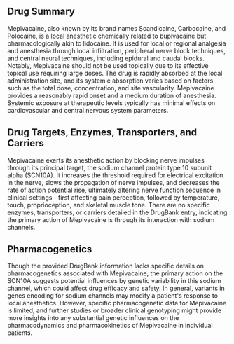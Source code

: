 ## Drug Summary
Mepivacaine, also known by its brand names Scandicaine, Carbocaine, and Polocaine, is a local anesthetic chemically related to bupivacaine but pharmacologically akin to lidocaine. It is used for local or regional analgesia and anesthesia through local infiltration, peripheral nerve block techniques, and central neural techniques, including epidural and caudal blocks. Notably, Mepivacaine should not be used topically due to its effective topical use requiring large doses. The drug is rapidly absorbed at the local administration site, and its systemic absorption varies based on factors such as the total dose, concentration, and site vascularity. Mepivacaine provides a reasonably rapid onset and a medium duration of anesthesia. Systemic exposure at therapeutic levels typically has minimal effects on cardiovascular and central nervous system parameters.

## Drug Targets, Enzymes, Transporters, and Carriers
Mepivacaine exerts its anesthetic action by blocking nerve impulses through its principal target, the sodium channel protein type 10 subunit alpha (SCN10A). It increases the threshold required for electrical excitation in the nerve, slows the propagation of nerve impulses, and decreases the rate of action potential rise, ultimately altering nerve function sequence in clinical settings—first affecting pain perception, followed by temperature, touch, proprioception, and skeletal muscle tone. There are no specific enzymes, transporters, or carriers detailed in the DrugBank entry, indicating the primary action of Mepivacaine is through its interaction with sodium channels.

## Pharmacogenetics
Though the provided DrugBank information lacks specific details on pharmacogenetics associated with Mepivacaine, the primary action on the SCN10A suggests potential influences by genetic variability in this sodium channel, which could affect drug efficacy and safety. In general, variants in genes encoding for sodium channels may modify a patient's response to local anesthetics. However, specific pharmacogenetic data for Mepivacaine is limited, and further studies or broader clinical genotyping might provide more insights into any substantial genetic influences on the pharmacodynamics and pharmacokinetics of Mepivacaine in individual patients.